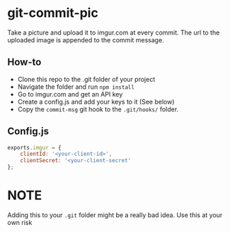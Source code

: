 

git-commit-pic
================

Take a picture and upload it to imgur.com at every commit.  The url to the uploaded image is appended to the commit message.



How-to
---------
- Clone this repo to the .git folder of your project
- Navigate the folder and run `npm install`
- Go to imgur.com and get an API key
- Create a config.js and add your keys to it (See below)
- Copy the `commit-msg` git hook to the `.git/hooks/` folder.


Config.js
-------------
```javascript
exports.imgur = {
	clientId: '<your-client-id>',
	clientSecret: '<your-client-secret'
};
```

NOTE
============
Adding this to your `.git` folder might be a really bad idea.  Use this at your own risk